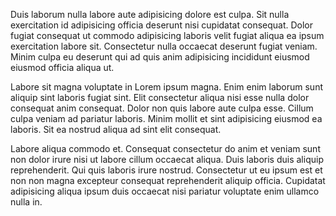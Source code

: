 Duis laborum nulla labore aute adipisicing dolore est culpa. Sit nulla exercitation id adipisicing officia deserunt nisi cupidatat consequat. Dolor fugiat consequat ut commodo adipisicing laboris velit fugiat aliqua ea ipsum exercitation labore sit. Consectetur nulla occaecat deserunt fugiat veniam. Minim culpa eu deserunt qui ad quis anim adipisicing incididunt eiusmod eiusmod officia aliqua ut.

Labore sit magna voluptate in Lorem ipsum magna. Enim enim laborum sunt aliquip sint laboris fugiat sint. Elit consectetur aliqua nisi esse nulla dolor consequat anim consequat. Dolor non quis labore aute culpa esse. Cillum culpa veniam ad pariatur laboris. Minim mollit et sint adipisicing eiusmod ea laboris. Sit ea nostrud aliqua ad sint elit consequat.

Labore aliqua commodo et. Consequat consectetur do anim et veniam sunt non dolor irure nisi ut labore cillum occaecat aliqua. Duis laboris duis aliquip reprehenderit. Qui quis laboris irure nostrud. Consectetur ut eu ipsum est et non non magna excepteur consequat reprehenderit aliquip officia. Cupidatat adipisicing aliqua ipsum duis occaecat nisi pariatur voluptate enim ullamco nulla in.